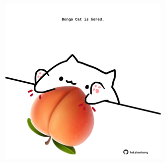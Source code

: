 <!-- built at 05/10/2024, 22:00:51 UTC -->
<p align="center">
  <img width="500" height="500" src="./ReadmeImage.svg">
</p>
